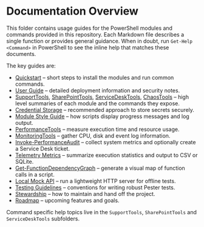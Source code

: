 # Documentation Overview

This folder contains usage guides for the PowerShell modules and commands provided in this repository. Each Markdown file describes a single function or provides general guidance. When in doubt, run `Get-Help <Command>` in PowerShell to see the inline help that matches these documents.

The key guides are:

- [Quickstart](./Quickstart.md) – short steps to install the modules and run common commands.
- [User Guide](./UserGuide.md) – detailed deployment information and security notes.
- [SupportTools](./SupportTools.md), [SharePointTools](./SharePointTools.md), [ServiceDeskTools](./ServiceDeskTools.md), [ChaosTools](./ChaosTools.md) – high level summaries of each module and the commands they expose.
- [Credential Storage](./CredentialStorage.md) – recommended approach to store secrets securely.
- [Module Style Guide](./ModuleStyleGuide.md) – how scripts display progress messages and log output.
- [PerformanceTools](./PerformanceTools.md) – measure execution time and resource usage.
- [MonitoringTools](./MonitoringTools.md) – gather CPU, disk and event log information.
- [Invoke-PerformanceAudit](./PerformanceTools/Invoke-PerformanceAudit.md) – collect system metrics and optionally create a Service Desk ticket.
- [Telemetry Metrics](./Telemetry/Get-STTelemetryMetrics.md) – summarize execution statistics and output to CSV or SQLite.
- [Get-FunctionDependencyGraph](./Get-FunctionDependencyGraph.md) – generate a visual map of function calls in a script.
- [Local Mock API](./LocalMockApi.md) – run a lightweight HTTP server for offline tests.
- [Testing Guidelines](./TestingGuidelines.md) – conventions for writing robust Pester tests.
- [Stewardship](./Stewardship.md) – how to maintain and hand off the project.
- [Roadmap](./Roadmap.md) – upcoming features and goals.


Command specific help topics live in the `SupportTools`, `SharePointTools` and `ServiceDeskTools` subfolders.
